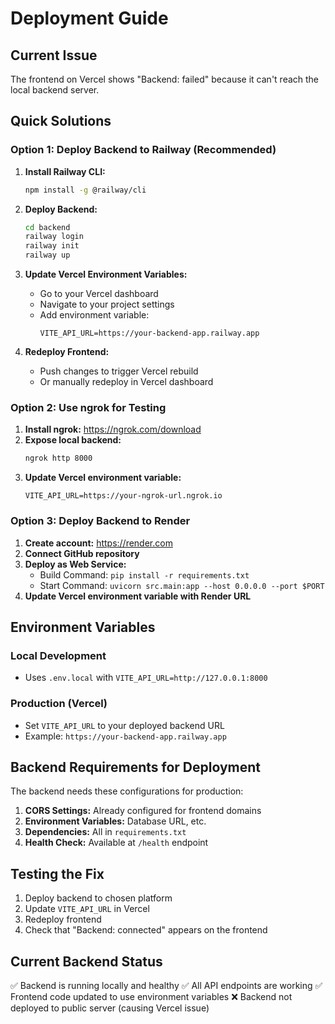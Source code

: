 # Deployment Guide

## Current Issue
The frontend on Vercel shows "Backend: failed" because it can't reach the local backend server.

## Quick Solutions

### Option 1: Deploy Backend to Railway (Recommended)

1. **Install Railway CLI:**
   ```bash
   npm install -g @railway/cli
   ```

2. **Deploy Backend:**
   ```bash
   cd backend
   railway login
   railway init
   railway up
   ```

3. **Update Vercel Environment Variables:**
   - Go to your Vercel dashboard
   - Navigate to your project settings
   - Add environment variable:
     ```
     VITE_API_URL=https://your-backend-app.railway.app
     ```

4. **Redeploy Frontend:**
   - Push changes to trigger Vercel rebuild
   - Or manually redeploy in Vercel dashboard

### Option 2: Use ngrok for Testing

1. **Install ngrok:** https://ngrok.com/download
2. **Expose local backend:**
   ```bash
   ngrok http 8000
   ```
3. **Update Vercel environment variable:**
   ```
   VITE_API_URL=https://your-ngrok-url.ngrok.io
   ```

### Option 3: Deploy Backend to Render

1. **Create account:** https://render.com
2. **Connect GitHub repository**
3. **Deploy as Web Service:**
   - Build Command: `pip install -r requirements.txt`
   - Start Command: `uvicorn src.main:app --host 0.0.0.0 --port $PORT`
4. **Update Vercel environment variable with Render URL**

## Environment Variables

### Local Development
- Uses `.env.local` with `VITE_API_URL=http://127.0.0.1:8000`

### Production (Vercel)
- Set `VITE_API_URL` to your deployed backend URL
- Example: `https://your-backend-app.railway.app`

## Backend Requirements for Deployment

The backend needs these configurations for production:

1. **CORS Settings:** Already configured for frontend domains
2. **Environment Variables:** Database URL, etc.
3. **Dependencies:** All in `requirements.txt`
4. **Health Check:** Available at `/health` endpoint

## Testing the Fix

1. Deploy backend to chosen platform
2. Update `VITE_API_URL` in Vercel
3. Redeploy frontend
4. Check that "Backend: connected" appears on the frontend

## Current Backend Status
✅ Backend is running locally and healthy
✅ All API endpoints are working
✅ Frontend code updated to use environment variables
❌ Backend not deployed to public server (causing Vercel issue)
